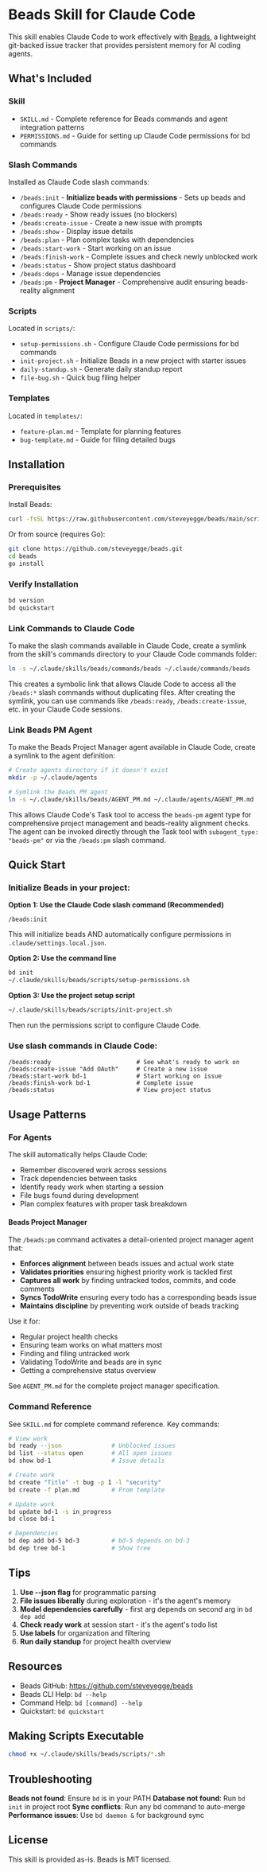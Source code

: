 # Beads Skill for Claude Code

This skill enables Claude Code to work effectively with [Beads](https://github.com/steveyegge/beads), a lightweight git-backed issue tracker that provides persistent memory for AI coding agents.

## What's Included

### Skill
- `SKILL.md` - Complete reference for Beads commands and agent integration patterns
- `PERMISSIONS.md` - Guide for setting up Claude Code permissions for bd commands

### Slash Commands
Installed as Claude Code slash commands:

- `/beads:init` - **Initialize beads with permissions** - Sets up beads and configures Claude Code permissions
- `/beads:ready` - Show ready issues (no blockers)
- `/beads:create-issue` - Create a new issue with prompts
- `/beads:show` - Display issue details
- `/beads:plan` - Plan complex tasks with dependencies
- `/beads:start-work` - Start working on an issue
- `/beads:finish-work` - Complete issues and check newly unblocked work
- `/beads:status` - Show project status dashboard
- `/beads:deps` - Manage issue dependencies
- `/beads:pm` - **Project Manager** - Comprehensive audit ensuring beads-reality alignment

### Scripts
Located in `scripts/`:

- `setup-permissions.sh` - Configure Claude Code permissions for bd commands
- `init-project.sh` - Initialize Beads in a new project with starter issues
- `daily-standup.sh` - Generate daily standup report
- `file-bug.sh` - Quick bug filing helper

### Templates
Located in `templates/`:

- `feature-plan.md` - Template for planning features
- `bug-template.md` - Guide for filing detailed bugs

## Installation

### Prerequisites

Install Beads:
```bash
curl -fsSL https://raw.githubusercontent.com/steveyegge/beads/main/scripts/install.sh | bash
```

Or from source (requires Go):
```bash
git clone https://github.com/steveyegge/beads.git
cd beads
go install
```

### Verify Installation

```bash
bd version
bd quickstart
```

### Link Commands to Claude Code

To make the slash commands available in Claude Code, create a symlink from the skill's commands directory to your Claude Code commands folder:

```bash
ln -s ~/.claude/skills/beads/commands/beads ~/.claude/commands/beads
```

This creates a symbolic link that allows Claude Code to access all the `/beads:*` slash commands without duplicating files. After creating the symlink, you can use commands like `/beads:ready`, `/beads:create-issue`, etc. in your Claude Code sessions.

### Link Beads PM Agent

To make the Beads Project Manager agent available in Claude Code, create a symlink to the agent definition:

```bash
# Create agents directory if it doesn't exist
mkdir -p ~/.claude/agents

# Symlink the Beads PM agent
ln -s ~/.claude/skills/beads/AGENT_PM.md ~/.claude/agents/AGENT_PM.md
```

This allows Claude Code's Task tool to access the `beads-pm` agent type for comprehensive project management and beads-reality alignment checks. The agent can be invoked directly through the Task tool with `subagent_type: "beads-pm"` or via the `/beads:pm` slash command.

## Quick Start

### Initialize Beads in your project:

**Option 1: Use the Claude Code slash command (Recommended)**
```
/beads:init
```
This will initialize beads AND automatically configure permissions in `.claude/settings.local.json`.

**Option 2: Use the command line**
```bash
bd init
~/.claude/skills/beads/scripts/setup-permissions.sh
```

**Option 3: Use the project setup script**
```bash
~/.claude/skills/beads/scripts/init-project.sh
```
Then run the permissions script to configure Claude Code.

### Use slash commands in Claude Code:
```
/beads:ready                        # See what's ready to work on
/beads:create-issue "Add OAuth"     # Create a new issue
/beads:start-work bd-1              # Start working on issue
/beads:finish-work bd-1             # Complete issue
/beads:status                       # View project status
```

## Usage Patterns

### For Agents

The skill automatically helps Claude Code:
- Remember discovered work across sessions
- Track dependencies between tasks
- Identify ready work when starting a session
- File bugs found during development
- Plan complex features with proper task breakdown

#### Beads Project Manager

The `/beads:pm` command activates a detail-oriented project manager agent that:
- **Enforces alignment** between beads issues and actual work state
- **Validates priorities** ensuring highest priority work is tackled first
- **Captures all work** by finding untracked todos, commits, and code comments
- **Syncs TodoWrite** ensuring every todo has a corresponding beads issue
- **Maintains discipline** by preventing work outside of beads tracking

Use it for:
- Regular project health checks
- Ensuring team works on what matters most
- Finding and filing untracked work
- Validating TodoWrite and beads are in sync
- Getting a comprehensive status overview

See `AGENT_PM.md` for the complete project manager specification.

### Command Reference

See `SKILL.md` for complete command reference. Key commands:

```bash
# View work
bd ready --json              # Unblocked issues
bd list --status open        # All open issues
bd show bd-1                 # Issue details

# Create work
bd create "Title" -t bug -p 1 -l "security"
bd create -f plan.md         # From template

# Update work
bd update bd-1 -s in_progress
bd close bd-1

# Dependencies
bd dep add bd-5 bd-3         # bd-5 depends on bd-3
bd dep tree bd-1             # Show tree
```

## Tips

1. **Use --json flag** for programmatic parsing
2. **File issues liberally** during exploration - it's the agent's memory
3. **Model dependencies carefully** - first arg depends on second arg in `bd dep add`
4. **Check ready work** at session start - it's the agent's todo list
5. **Use labels** for organization and filtering
6. **Run daily standup** for project health overview

## Resources

- Beads GitHub: https://github.com/steveyegge/beads
- Beads CLI Help: `bd --help`
- Command Help: `bd [command] --help`
- Quickstart: `bd quickstart`

## Making Scripts Executable

```bash
chmod +x ~/.claude/skills/beads/scripts/*.sh
```

## Troubleshooting

**Beads not found**: Ensure `bd` is in your PATH
**Database not found**: Run `bd init` in project root
**Sync conflicts**: Run any bd command to auto-merge
**Performance issues**: Use `bd daemon &` for background sync

## License

This skill is provided as-is. Beads is MIT licensed.

